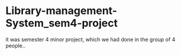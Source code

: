 # Library-management-System_sem4-project
it was semester 4 minor project, which we had done in the group of 4 people..
